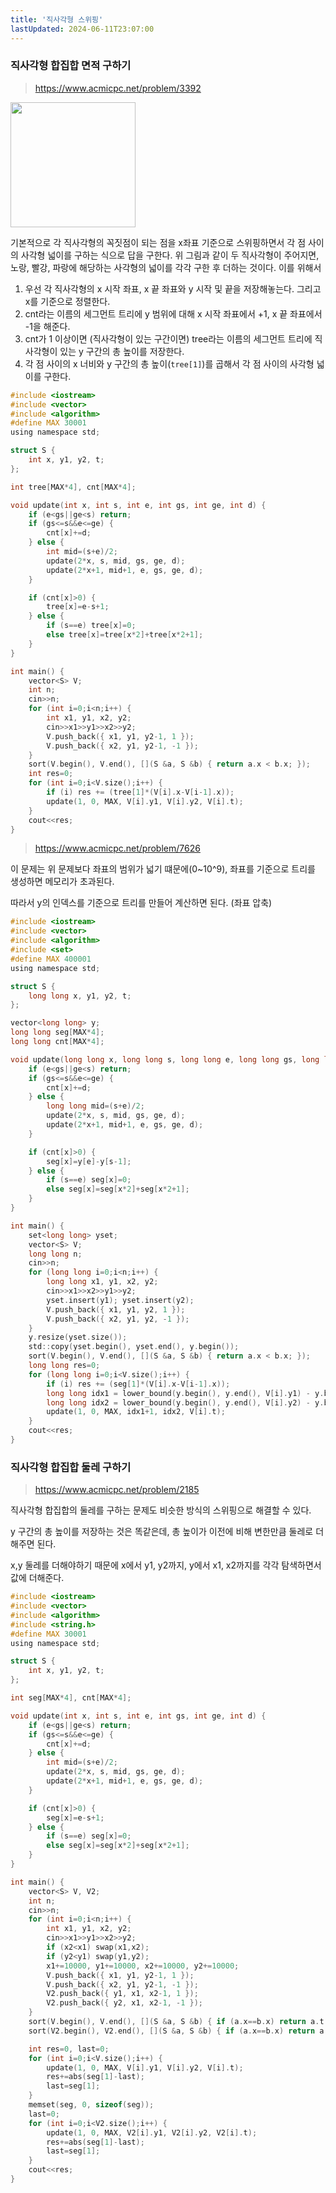 ```yaml
---
title: '직사각형 스위핑'
lastUpdated: 2024-06-11T23:07:00
---
```


### 직사각형 합집합 면적 구하기

> https://www.acmicpc.net/problem/3392

<img src="https://github.com/rlaisqls/blog/assets/81006587/36031302-14fc-41d5-8d2b-cffbc4b36324" style="height: 200px"/>

기본적으로 각 직사각형의 꼭짓점이 되는 점을 x좌표 기준으로 스위핑하면서 각 점 사이의 사각형 넓이를 구하는 식으로 답을 구한다. 위 그림과 같이 두 직사각형이 주어지면, 노랑, 빨강, 파랑에 해당하는 사각형의 넓이를 각각 구한 후 더하는 것이다. 이를 위해서

1. 우선 각 직사각형의 x 시작 좌표, x 끝 좌표와 y 시작 및 끝을 저장해놓는다. 그리고 x를 기준으로 정렬한다.
1. cnt라는 이름의 세그먼트 트리에 y 범위에 대해 x 시작 좌표에서 +1, x 끝 좌표에서 -1을 해준다.
2. cnt가 1 이상이면 (직사각형이 있는 구간이면) tree라는 이름의 세그먼트 트리에 직사각형이 있는 y 구간의 총 높이를 저장한다.
3. 각 점 사이의 x 너비와 y 구간의 총 높이(`tree[1]`)를 곱해서 각 점 사이의 사각형 넓이를 구한다.   

```c
#include <iostream>
#include <vector>
#include <algorithm>
#define MAX 30001
using namespace std;

struct S {
    int x, y1, y2, t;
};

int tree[MAX*4], cnt[MAX*4];

void update(int x, int s, int e, int gs, int ge, int d) {
    if (e<gs||ge<s) return;
    if (gs<=s&&e<=ge) {
        cnt[x]+=d;
    } else {
        int mid=(s+e)/2;
        update(2*x, s, mid, gs, ge, d);
        update(2*x+1, mid+1, e, gs, ge, d);
    }

    if (cnt[x]>0) {
        tree[x]=e-s+1;
    } else {
        if (s==e) tree[x]=0;
        else tree[x]=tree[x*2]+tree[x*2+1];
    }
}

int main() {
    vector<S> V;
    int n;
    cin>>n;
    for (int i=0;i<n;i++) {
        int x1, y1, x2, y2;
        cin>>x1>>y1>>x2>>y2;
        V.push_back({ x1, y1, y2-1, 1 });
        V.push_back({ x2, y1, y2-1, -1 });
    }
    sort(V.begin(), V.end(), [](S &a, S &b) { return a.x < b.x; });
    int res=0;
    for (int i=0;i<V.size();i++) {
        if (i) res += (tree[1]*(V[i].x-V[i-1].x));
        update(1, 0, MAX, V[i].y1, V[i].y2, V[i].t);
    }
    cout<<res;
}
```

> https://www.acmicpc.net/problem/7626

이 문제는 위 문제보다 좌표의 범위가 넓기 떄문에(0~10^9), 좌표를 기준으로 트리를 생성하면 메모리가 초과된다.

따라서 y의 인덱스를 기준으로 트리를 만들어 계산하면 된다. (좌표 압축)

```c
#include <iostream>
#include <vector>
#include <algorithm>
#include <set>
#define MAX 400001
using namespace std;

struct S {
    long long x, y1, y2, t;
};

vector<long long> y;
long long seg[MAX*4];
long long cnt[MAX*4];

void update(long long x, long long s, long long e, long long gs, long long ge, long long d) {
    if (e<gs||ge<s) return;
    if (gs<=s&&e<=ge) {
        cnt[x]+=d;
    } else {
        long long mid=(s+e)/2;
        update(2*x, s, mid, gs, ge, d);
        update(2*x+1, mid+1, e, gs, ge, d);
    }

    if (cnt[x]>0) {
        seg[x]=y[e]-y[s-1];
    } else {
        if (s==e) seg[x]=0;
        else seg[x]=seg[x*2]+seg[x*2+1];
    }
}

int main() {
    set<long long> yset;
    vector<S> V;
    long long n;
    cin>>n;
    for (long long i=0;i<n;i++) {
        long long x1, y1, x2, y2;
        cin>>x1>>x2>>y1>>y2;
        yset.insert(y1); yset.insert(y2);
        V.push_back({ x1, y1, y2, 1 });
        V.push_back({ x2, y1, y2, -1 });
    }
    y.resize(yset.size());
    std::copy(yset.begin(), yset.end(), y.begin());
    sort(V.begin(), V.end(), [](S &a, S &b) { return a.x < b.x; });
    long long res=0;
    for (long long i=0;i<V.size();i++) {
        if (i) res += (seg[1]*(V[i].x-V[i-1].x));
        long long idx1 = lower_bound(y.begin(), y.end(), V[i].y1) - y.begin();
        long long idx2 = lower_bound(y.begin(), y.end(), V[i].y2) - y.begin();
        update(1, 0, MAX, idx1+1, idx2, V[i].t);
    }
    cout<<res;
}
```

### 직사각형 합집합 둘레 구하기

> https://www.acmicpc.net/problem/2185

직사각형 합집합의 둘레를 구하는 문제도 비슷한 방식의 스위핑으로 해결할 수 있다.

y 구간의 총 높이를 저장하는 것은 똑같은데, 총 높이가 이전에 비해 변한만큼 둘레로 더해주면 된다.

x,y 둘레를 더해야하기 때문에 x에서 y1, y2까지, y에서 x1, x2까지를 각각 탐색하면서 값에 더해준다.


```c
#include <iostream>
#include <vector>
#include <algorithm>
#include <string.h>
#define MAX 30001
using namespace std;

struct S {
    int x, y1, y2, t;
};

int seg[MAX*4], cnt[MAX*4];

void update(int x, int s, int e, int gs, int ge, int d) {
    if (e<gs||ge<s) return;
    if (gs<=s&&e<=ge) {
        cnt[x]+=d;
    } else {
        int mid=(s+e)/2;
        update(2*x, s, mid, gs, ge, d);
        update(2*x+1, mid+1, e, gs, ge, d);
    }

    if (cnt[x]>0) {
        seg[x]=e-s+1;
    } else {
        if (s==e) seg[x]=0;
        else seg[x]=seg[x*2]+seg[x*2+1];
    }
}

int main() {
    vector<S> V, V2;
    int n;
    cin>>n;
    for (int i=0;i<n;i++) {
        int x1, y1, x2, y2;
        cin>>x1>>y1>>x2>>y2;
        if (x2<x1) swap(x1,x2);
        if (y2<y1) swap(y1,y2);
        x1+=10000, y1+=10000, x2+=10000, y2+=10000;
        V.push_back({ x1, y1, y2-1, 1 });
        V.push_back({ x2, y1, y2-1, -1 });
        V2.push_back({ y1, x1, x2-1, 1 });
        V2.push_back({ y2, x1, x2-1, -1 });
    }
    sort(V.begin(), V.end(), [](S &a, S &b) { if (a.x==b.x) return a.t > b.t; else return a.x < b.x; });
    sort(V2.begin(), V2.end(), [](S &a, S &b) { if (a.x==b.x) return a.t > b.t; else return a.x < b.x; });

    int res=0, last=0;
    for (int i=0;i<V.size();i++) {
        update(1, 0, MAX, V[i].y1, V[i].y2, V[i].t);
        res+=abs(seg[1]-last);
        last=seg[1];
    }
    memset(seg, 0, sizeof(seg));
    last=0;
    for (int i=0;i<V2.size();i++) {
        update(1, 0, MAX, V2[i].y1, V2[i].y2, V2[i].t);
        res+=abs(seg[1]-last);
        last=seg[1];
    }
    cout<<res;
}
```